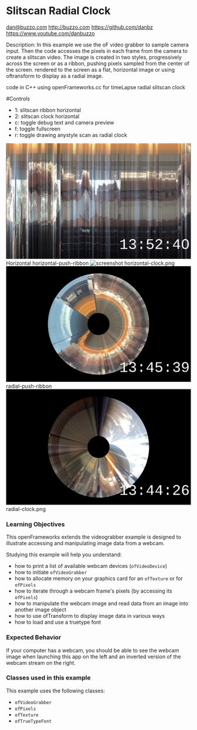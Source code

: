 # Slitscan Radial Clock
 dan@buzzo.com
 http://buzzo.com
 https://github.com/danbz
 https://www.youtube.com/danbuzzo

 Description: In this example we use the oF video grabber to sample camera input. Then the code accesses the pixels in each frame from the camera to create a
 slitscan video. The image is created in two styles, progressively across the screen or as a ribbon, pushing pixels sampled from the center of the screen.
 rendered to the screen as a flat, horizontal image or using oftransform to display as a radial image.
 

code in C++ using openFrameworks.cc for timeLapse radial slitscan clock

#Controls

* 1: slitscan ribbon horizontal
* 2: slitscan clock horizontal
* c: toggle debug text and camera preview
* f: toggle fullscreen
* r: toggle drawing anystyle scan as radial clock

 ![screenshot](horizontal-push-ribbon.png)
 Horizontal horizontal-push-ribbon
 ![screenshot](horizontal-clock.png)
 horizontal-clock.png
 ![screenshot](radial-push-ribbon.png)
 radial-push-ribbon
 ![screenshot](radial-clock.png)
 radial-clock.png

### Learning Objectives

This openFrameworks extends the videograbber example is designed to illustrate accessing and manipulating image data from a  webcam.

Studying this example will help you understand:

* how to print a list of available webcam devices (``ofVideoDevice``)
* how to initiate ``ofVideoGrabber``
* how to allocate memory on your graphics card for an ``ofTexture`` or for ``ofPixels``
* how to iterate through a webcam frame's pixels (by accessing its ``ofPixels``)
* how to manipulate the webcam image and read data from an image into another image object
* how to use ofTransform to display image data in various ways
* how to load and use a truetype font

### Expected Behavior

If your computer has a webcam, you should be able to see the webcam image when launching this app on the left and an inverted version of the webcam stream on the right.

### Classes used in this example

This example uses the following classes: 

* ``ofVideoGrabber``
* ``ofPixels``
* ``ofTexture``
* ``ofTrueTypeFont``

